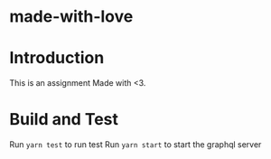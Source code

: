 # made-with-love

# Introduction

This is an assignment Made with <3.

# Build and Test

Run `yarn test` to run test
Run `yarn start` to start the graphql server
